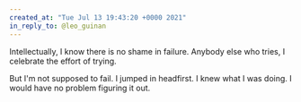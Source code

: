 ```yaml
---
created_at: "Tue Jul 13 19:43:20 +0000 2021"
in_reply_to: @leo_guinan
---
```


Intellectually, I know there is no shame in failure. Anybody else who tries, I celebrate the effort of trying. 

But I'm not supposed to fail. I jumped in headfirst. I knew what I was doing. I would have no problem figuring it out.